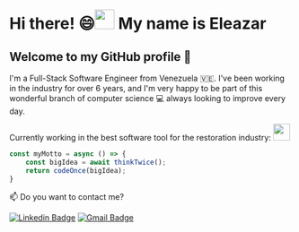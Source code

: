 # Hi there! 😄<img src="https://media.giphy.com/media/hvRJCLFzcasrR4ia7z/giphy.gif" width="35px" height="35px"> My name is Eleazar
## Welcome to my GitHub profile 👾

I'm a Full-Stack Software Engineer from Venezuela 🇻🇪. I've been working in the industry for over 6 years, and I'm very happy to be part of this wonderful branch of computer science 💻 always looking to improve every day.

Currently working in the best software tool for the restoration industry: <a href="https://tryknowhow.com/"><code><img height="30" src="https://user-images.githubusercontent.com/7490699/116176288-2985ae80-a6cf-11eb-87b2-11507cee8211.png"></code></a>

``` js
const myMotto = async () => {
    const bigIdea = await thinkTwice();
    return codeOnce(bigIdea);
}
```


📫 Do you want to contact me?

[![Linkedin Badge](https://img.shields.io/badge/-LinkedIn-blue?style=flat-square&logo=Linkedin&logoColor=white&link=https://www.linkedin.com/in/eleazarmaestre)](https://www.linkedin.com/in/eleazarmaestre)
[![Gmail Badge](https://img.shields.io/badge/-E--mail-B23121?style=flat-square&logo=gmail&logoColor=white&link=mailto:eleazarenrique23@gmail.com)](mailto:eleazarenrique23@gmail.com)
